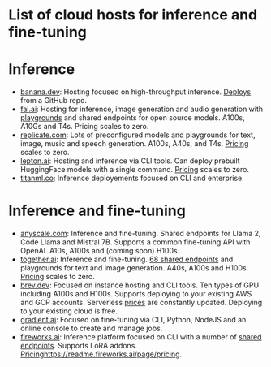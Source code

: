 # List of cloud hosts for inference and fine-tuning

# Inference
- [banana.dev](https://www.banana.dev/): Hosting focused on high-throughput inference. [Deploys](https://www.banana.dev/blog/how-to-deploy-mistral-7b) from a GitHub repo.
- [fal.ai](https://www.fal.ai/): Hosting for inference, image generation and audio generation with [playgrounds](https://www.fal.ai/models) and shared endpoints for open source models. A100s, A10Gs and T4s. Pricing scales to zero.
- [replicate.com](https://replicate.com/): Lots of preconfigured models and playgrounds for text, image, music and speech generation. A100s, A40s, and T4s. [Pricing](https://replicate.com/pricing) scales to zero.
- [lepton.ai](https://www.lepton.ai/): Hosting and inference via CLI tools. Can deploy prebuilt HuggingFace models with a single command. [Pricing](https://www.lepton.ai/pricing) scales to zero.
- [titanml.co](https://titanml.co/): Inference deployements focused on CLI and enterprise.
    
# Inference and fine-tuning
- [anyscale.com](https://www.anyscale.com/endpoints): Inference and fine-tuning. Shared endpoints for Llama 2, Code Llama and Mistral 7B. Supports a common fine-tuning API with OpenAI. A10s, A100s and (coming soon) H100s.
- [together.ai](https://www.together.ai/): Inference and fine-tuning. [68 shared endpoints](https://api.together.xyz/playground) and playgrounds for text and image generation. A40s, A100s and H100s. [Pricing](https://www.together.ai/pricing) scales to zero.
- [brev.dev](https://brev.dev/): Focused on instance hosting and CLI tools. Ten types of GPU including A100s and H100s. Supports deploying to your existing AWS and GCP accounts. Serverless [prices](https://brev.dev/pricing) are constantly updated. Deploying to your existing cloud is free.
- [gradient.ai](https://gradient.ai/): Focused on fine-tuning via CLI, Python, NodeJS and an online console to create and manage jobs.
- [fireworks.ai](https://fireworks.ai/): Inference platform focused on CLI with a number of [shared endpoints](https://app.fireworks.ai/models). Supports LoRA addons. [Pricing](https://readme.fireworks.ai/page/pricing)https://readme.fireworks.ai/page/pricing.
